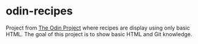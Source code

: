 # odin-recipes
Project from [The Odin Project](https://www.theodinproject.com/lessons/foundations-recipes) where recipes are display using only basic HTML. The goal of this project is to show basic HTML and Git knowledge.